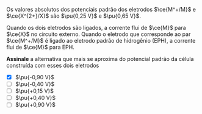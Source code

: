 Os valores absolutos dos potenciais padrão dos eletrodos $\ce{M^+/M}$ e $\ce{X^{2+}/X}$ são $\pu{0,25 V}$ e $\pu{0,65 V}$.

Quando os dois eletrodos são ligados, a corrente flui de $\ce{M}$ para $\ce{X}$ no circuito externo. Quando o eletrodo que corresponde ao par $\ce{M^+/M}$ é ligado ao eletrodo padrão de hidrogênio (EPH), a corrente flui de $\ce{M}$ para EPH.

**Assinale** a alternativa que mais se aproxima do potencial padrão da célula construída com esses dois eletrodos

- [x] $\pu{-0,90 V}$
- [ ] $\pu{-0,40 V}$
- [ ] $\pu{+0,15 V}$
- [ ] $\pu{+0,40 V}$
- [ ] $\pu{+0,90 V}$
